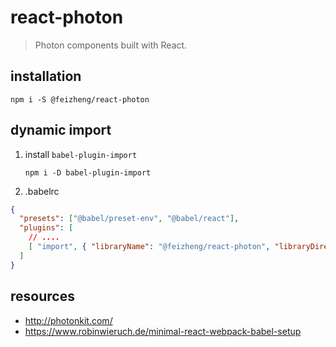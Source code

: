 # react-photon
> Photon components built with React.

## installation
```shell
npm i -S @feizheng/react-photon
```

## dynamic import
1. install `babel-plugin-import`

   ```shell
   npm i -D babel-plugin-import
   ```
2. .babelrc

  ```json
  {
    "presets": ["@babel/preset-env", "@babel/react"],
    "plugins": [
      // ....
      [ "import", { "libraryName": "@feizheng/react-photon", "libraryDirectory": "dist/lib" } ]
    ]
  }
  ```

## resources
- http://photonkit.com/
- https://www.robinwieruch.de/minimal-react-webpack-babel-setup
